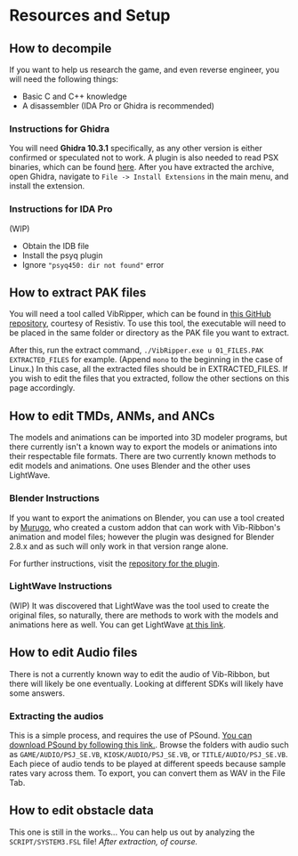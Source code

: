 # Resources and Setup

## How to decompile
If you want to help us research the game, and even reverse engineer, you will need the following things:

* Basic C and C++ knowledge
* A disassembler (IDA Pro or Ghidra is recommended)

### Instructions for Ghidra
You will need **Ghidra 10.3.1** specifically, as any other version is either confirmed or speculated not to work. A plugin is also needed to read PSX binaries, which can be found [here](https://github.com/lab313ru/ghidra_psx_ldr/releases/tag/v6.7). After you have extracted the archive, open Ghidra, navigate to `File -> Install Extensions` in the main menu, and install the extension.

### Instructions for IDA Pro
(WIP)

* Obtain the IDB file
* Install the psyq plugin
* Ignore `"psyq450: dir not found"` error



## How to extract PAK files
You will need a tool called VibRipper, which can be found in [this GitHub repository](https://github.com/resistiv/VibRipper/), courtesy of Resistiv. To use this tool, the executable will need to be placed in the same folder or directory as the PAK file you want to extract.

After this, run the extract command, `./VibRipper.exe u 01_FILES.PAK EXTRACTED_FILES` for example. (Append `mono` to the beginning in the case of Linux.) In this case, all the extracted files should be in EXTRACTED_FILES. If you wish to edit the files that you extracted, follow the other sections on this page accordingly.




## How to edit TMDs, ANMs, and ANCs
The models and animations can be imported into 3D modeler programs, but there currently isn't a known way to export the models or animations into their respectable file formats. There are two currently known methods to edit models and animations. One uses Blender and the other uses LightWave.

### Blender Instructions
If you want to export the animations on Blender, you can use a tool created by [Murugo](https://github.com/Murugo/), who created a custom addon that can work with Vib-Ribbon's animation and model files; however the plugin was designed for Blender 2.8.x and as such will only work in that version range alone.

For further instructions, visit the [repository for the plugin](https://github.com/Murugo/Misc-Game-Research/tree/main/PS1/Vib-Ribbon).

### LightWave Instructions
(WIP)
It was discovered that LightWave was the tool used to create the original files, so naturally, there are methods to work with the models and animations here as well. You can get LightWave [at this link](https://lightwave3d.com//try_lightwave/).



## How to edit Audio files
There is not a currently known way to edit the audio of Vib-Ribbon, but there will likely be one eventually. Looking at different SDKs will likely have some answers.

### Extracting the audios
This is a simple process, and requires the use of PSound. [You can download PSound by following this link.](https://cdn.discordapp.com/attachments/1141802613231337522/1141803662734274560/PSound.exe). Browse the folders with audio such as `GAME/AUDIO/PSJ_SE.VB`, `KIOSK/AUDIO/PSJ_SE.VB`, or `TITLE/AUDIO/PSJ_SE.VB`. Each piece of audio tends to be played at different speeds because sample rates vary across them. To export, you can convert them as WAV in the File Tab.



## How to edit obstacle data
This one is still in the works... You can help us out by analyzing the `SCRIPT/SYSTEM3.FSL` file! *After extraction, of course.*
